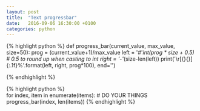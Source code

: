```yaml
---
layout: post
title:  "Text progressbar"
date:   2016-09-06 16:30:00 +0100
categories: python
---
```


{% highlight python %}
def progress_bar(current_value, max_value, size=50):
    prog = (current_value+1)/max_value
    left = '#'*int(prog * size + 0.5) # 0.5 to round up when casting to int
    right = '-'*(size-len(left))
    print('\r[{}{}] {:.1f}%'.format(left, right, prog*100), end='')

{% endhighlight %}


{% highlight python %}  
for index, item in enumerate(items):
    # DO YOUR THINGS
    progress_bar(index, len(items))
{% endhighlight %}

